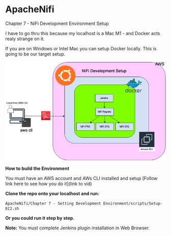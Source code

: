 # ApacheNifi

Chapter 7 - NiFi Development Environment Setup

I have to go thru this because my localhost is a Mac M1 - and Docker acts realy strange on it. 

If you are on Windows or Intel Mac you can setup Docker locally. 
This is going to be our target setup.


![Chapter 7 - NiFi Development Environment Setup](https://github.com/InsightByte/ApacheNifi/blob/main/Chapter%207%20-%20Setting%20Development%20Environment/NIFI%20DEVELOPMENT.png)

**How to build the Environment**

You must have an AWS account and AWs CLI installed and setup [Follow link here to see how you do it](link to vid)

**Clone the repo onto your localhost and run:**
```
ApacheNifi/Chapter 7 - Setting Development Environment/scripts/Setup-EC2.sh
```

**Or you could run it step by step.**

**Note:**
You must complete Jenkins plugin installation in Web Browser.
